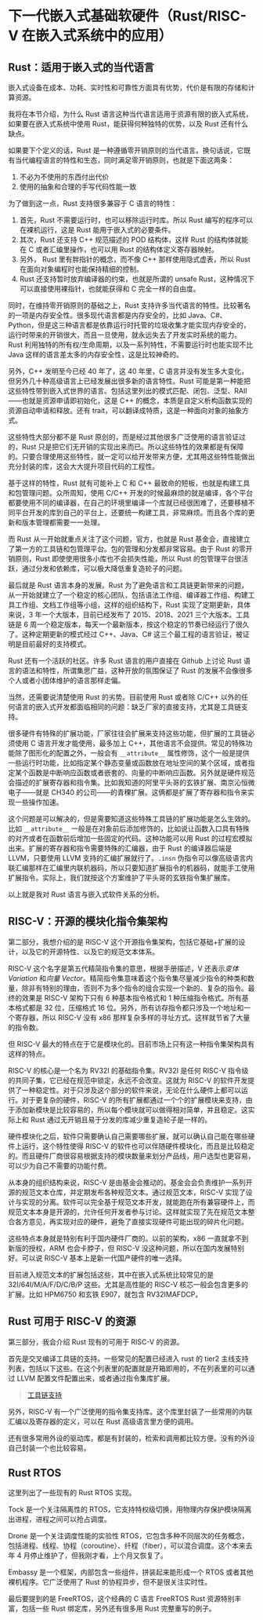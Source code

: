 ﻿# 下一代嵌入式基础软硬件（Rust/RISC-V 在嵌入式系统中的应用）

## Rust：适用于嵌入式的当代语言

嵌入式设备在成本、功耗、实时性和可靠性方面具有优势，代价是有限的存储和计算资源。

我将在本节介绍，为什么 Rust 语言这种当代语言适用于资源有限的嵌入式系统，如果要在嵌入式系统中使用 Rust，能获得何种独特的优势，以及 Rust 还有什么缺点。

如果要下个定义的话，Rust 是一种遵循零开销原则的当代语言。换句话说，它既有当代编程语言的特性和生态，同时满足零开销原则，也就是下面这两条：

1. 不必为不使用的东西付出代价
2. 使用的抽象和合理的手写代码性能一致

为了做到这一点，Rust 支持很多兼容于 C 语言的特性：

1. 首先，Rust 不需要运行时，也可以移除运行时库。所以 Rust 编写的程序可以在裸机运行，这是 Rust 能用于嵌入式的必要条件。
2. 其次，Rust 还支持 C++ 规范描述的 POD 结构体，这样 Rust 的结构体就能在 C 或者汇编里操作，也可以用 Rust 的结构体定义寄存器映射。
3. 另外， Rust 里有胖指针的概念，而不像 C++ 那样使用隐式虚表，所以 Rust 在面向对象编程时也能保持精细的控制。
4. Rust 还支持暂时放弃编译器的约束，也就是所谓的 unsafe Rust，这种情况下可以直接使用裸指针，也就能获得和 C 完全一样的自由度。

同时，在维持零开销原则的基础之上，Rust 支持许多当代语言的特性。比较著名的一项是内存安全性。很多现代语言都是内存安全的，比如 Java、C#、Python，但是这三种语言都是依靠运行时托管的垃圾收集才能实现内存安全的，运行时带来的开销很大，而且一旦使用，就永远失去了开发实时系统的能力。Rust 利用独特的所有权/生命周期，以及一系列特性，不需要运行时也能实现不比 Java 这样的语言差太多的内存安全性，这是比较神奇的。

另外，C++ 发明至今已经 40 年了，这 40 年里，C 语言并没有发生多大变化，但另外几十种高级语言上已经发展出很多新的语言特性。Rust 可能是第一种能把这些特性带到嵌入式世界的语言。包括这里列出的模式匹配、闭包、泛型、RAII——也就是资源申请即初始化，这是 C++ 的概念，本质是自定义析构函数实现的资源自动申请和释放。还有 trait，可以翻译成特质，这是一种面向对象的抽象方式。

这些特性大部分都不是 Rust 原创的，而是经过其他很多广泛使用的语言验证过的，Rust 只是把它们无开销的实现出来而已。所以这些特性的效果都是有保障的。只要合理使用这些特性，就一定可以给开发带来方便，尤其用这些特性能做出充分封装的库，这会大大提升项目代码的工程性。

基于这样的特性，Rust 就有可能补上 C 和 C++ 最致命的短板，也就是构建工具和包管理问题。众所周知，使用 C/C++ 开发的时候最麻烦的就是编译，各个平台都要使用不同的编译器，在自己的环境里编译一个库就已经很困难了，还要移植不同平台开发的库到自己的平台上，还要统一构建工具，非常麻烦。而且各个库的更新和版本管理都需要一一处理。

而 Rust 从一开始就重点关注了这个问题，官方，也就是 Rust 基金会，直接建立了第一方的工具链和包管理平台。包的管理和分发都非常容易。由于 Rust 的零开销原则，Rust 即使使用很多小库也不会损失性能，所以 Rust 的包管理平台很活跃，通过分发和依赖库，可以极大降低重复造轮子的问题。

最后就是 Rust 语言本身的发展。Rust 为了避免语言和工具链更新带来的问题，从一开始就建立了一个稳定的核心团队，包括语法工作组、编译器工作组、构建工具工作组、文档工作组等小组，这样的组织结构下，Rust 实现了定期更新，具体来说，3 年一个大版本，目前已经发布了 2015、2018、2021 三个大版本。工具链是 6 周一个稳定版本，每天一个最新版本，按这个稳定的节奏已经运行了很久了。这种定期更新的模式经过 C++、Java、C# 这三个最工程的语言验证，被证明是目前最好的支持模式。

Rust 还有一个活跃的社区。许多 Rust 语言的用户直接在 Github 上讨论 Rust 语言的语法和特性，所谓集思广益，这种开放的氛围保证了 Rust 的发展不会像很多个人或者小团体维护的语言那样走偏。

当然，还需要说清楚使用 Rust 的劣势。目前使用 Rust 或者除 C/C++ 以外的任何语言的嵌入式开发都面临相同的问题：缺乏厂家的直接支持，尤其是工具链支持。

很多硬件有特殊的扩展功能，厂家往往会扩展来支持这些功能，但扩展的工具链必须使用 C 语言开发才能使用，最多加上 C++，其他语言不会提供。常见的特殊功能除了图形化的配置之外，一般会有 `__attribute__` 属性修饰，这个一般是提供一些运行时功能，比如指定某个静态变量或函数放在地址空间的某个区域，或者指定某个函数是中断响应函数或者嵌套的、向量的中断响应函数。另外就是硬件规范会描述的扩展寄存器和指令集。比如我知道的阿里平头哥的玄铁扩展、南京沁恒微电子——就是 CH340 的公司——的青稞扩展。这俩都是扩展了寄存器和指令来实现一些操作加速。

这个问题是可以解决的，但是需要知道这些特殊工具链的扩展功能是怎么生效的。比如 `__attribute__` 一般是在对象前后添加修饰的，比如说让函数入口具有特殊的对齐或者在函数前后增加一些固定的代码。这种功能可以用 Rust 的过程宏模拟出来。扩展的寄存器和指令需要特殊的汇编器，由于 Rust 的编译器后端是 LLVM，只要使用 LLVM 支持的汇编扩展就行了。`.insn` 伪指令可以像高级语言内联汇编那样在汇编里内联机器码，所以只要知道扩展指令的机器码，就能手工使用扩展指令。实际上，我们就按这个方案维护了平头哥的玄铁指令集扩展库。

以上就是我对 Rust 语言与嵌入式软件关系的分析。

## RISC-V：开源的模块化指令集架构

第二部分，我想介绍的是 RISC-V 这个开源指令集架构，包括它基础+扩展的设计，以及它的开源特性、以及它的规范文本体系。

RISC-V 这个名字是第五代精简指令集的意思，根据手册描述，V 还表示*变体 Variation* 和*向量 Vector*。精简指令集意味着这个指令集尽量减少指令的种类和数量，除非有特别的理由，否则不为多个指令的组合实现一个新的、复杂的指令。最终的效果是 RISC-V 架构下只有 6 种基本指令格式和 1 种压缩指令格式。所有基本格式都是 32 位，压缩格式 16 位。另外，所有访存指令都只涉及一个地址和一个寄存器，所以 RISC-V 没有 x86 那样复杂多样的寻址方式。这样就节省了大量的指令数。

但 RISC-V 最大的特点在于它是模块化的。目前市场上只有这一种指令集架构具有这样的特点。

RISC-V 的核心是一个名为 RV32I 的基础指令集。RV32I 是任何 RISC-V 指令级的共同子集，它已经在规范中锁定，永远不会改变。这就为 RISC-V 的软件开发提供了一种稳定性。对于只涉及这个部分的软件来说，无论在什么硬件上都可以运行。对于更复杂的硬件，RISC-V 的所有扩展都通过一个个的扩展模块来支持，由于添加新模块是比较容易的，所以每个模块就可以做得相对简单，并且稳定。这实际上和 Rust 通过无开销且易于分发的库减少重复造轮子是一样的。

硬件模块化之后，软件只需要确认自己需要哪些扩展，就可以确认自己能在哪些硬件上运行，这个特性使得 RISC-V 的软件也可以伴随硬件模块化，而且是比较稳定的。而且硬件厂商很容易根据支持的模块数量来划分产品线，用户选型也更容易，可以少为自己不需要的功能付费。

从本身的组织结构来说，RISC-V 是由基金会推动的。基金会会负责维护一系列开源的规范文本仓库，并定期发布各种规范文本。通过规范文本，RISC-V 实现了设计与实现的分离。软件可以完全基于规范文本开发，就能跑在所有兼容硬件上，而规范文本本身是开源的，允许任何开发者参与讨论。这样就实现了先在规范文本整合各方意见，再实现对应的硬件，避免了直接实现硬件可能出现的碎片化问题。

这些特点本身就是特别有利于国内硬件厂商的。以前的架构，x86 一直就拿不到新版的授权，ARM 也会卡脖子，但 RISC-V 没这种问题，所以在国内发展特别好。可以说 RISC-V 基本上是新一代国产硬件的唯一选择。

目前进入规范文本的扩展包括这些，其中在嵌入式系统比较常见的是 32I/64I/M/A/F/D/C/B/P 这些。尤其是高性能的 RISC-V 核芯一般会包含更多的扩展。比如 HPM6750 和玄铁 E907，就包含 RV32IMAFDCP。

## Rust 可用于 RISC-V 的资源

第三部分，我会介绍 Rust 现有的可用于 RISC-V 的资源。

首先是交叉编译工具链的支持。一些常见的配置已经进入 rust 的 tier2 主线支持列表，包括以下这些。在这个列表里的配置就是开箱即用的，不在列表里的可以通过 LLVM 配置文件配置出来，或者通过指令集库扩展。

> [工具链支持](https://doc.rust-lang.org/nightly/rustc/platform-support.html)

另外，RISC-V 有一个广泛使用的指令集支持库。这个库里封装了一些常用的内联汇编以及寄存器的定义，可以在 Rust 高级语言里方便的调用。

还有很多常用外设的驱动库，都是有封装的，检索和调用都比较方便。没有的外设自己封装一个也比较容易。

## Rust RTOS

这里列出了一些现有的 Rust RTOS 实现。

Tock 是一个关注隔离性的 RTOS，它支持特权级切换，用物理内存保护模块隔离出进程，进程之间可以抢占调度。

Drone 是一个关注调度性能的实验性 RTOS，它包含多种不同层次的任务概念，包括进程、线程、协程（coroutine）、纤程（fiber），可以混合调度。这个本来去年 4 月停止维护了，但我刚才看，上个月又恢复了。

Embassy 是一个框架，内部包含一些组件，拼装起来能形成一个 RTOS 或者其他裸机程序。它广泛使用了 Rust 的协程异步，但不是很关注实时性。

最后要提到的是 FreeRTOS，这个经典的 C 语言 FreeRTOS Rust 资源特别丰富，包括一些 Rust 绑定库，另外还有很多用 Rust 完整重写的例子。
